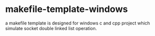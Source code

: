 # makefile-template-windows
a makefile template is designed for windows c and cpp project which simulate socket double linked list operation.

